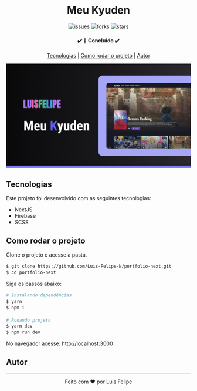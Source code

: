 <h1  align="center">
    Meu Kyuden
</h1>

<p align="center">
  <img  src="https://img.shields.io/github/issues/Luis-Felipe-N/Kyuden" alt="issues">
  <img  src="https://img.shields.io/github/forks/Luis-Felipe-N/Kyuden?color=805AD5&style=plastic" alt="forks">
  <img  src="https://img.shields.io/github/stars/Luis-Felipe-N/Kyuden?color=805AD5" alt="stars">
</p>

<h4 align="center"> 
	✔️ 🚀 Concluido  ✔️
</h4>

<p align="center">
 <a href="#Tecnologias">Tecnologias</a> |
 <a href="#Como rodar o projeto">Como rodar o projeto</a> |
 <a href="#autor">Autor</a>
</p>


![Portfólio](public/Cover.png)



## Tecnologias

Este projeto foi desenvolvido com as seguintes tecnologias:

- NextJS
- Firebase
- SCSS


## Como rodar o projeto

Clone o projeto e acesse a pasta.

```bash
$ git clone https://github.com/Luis-Felipe-N/portfolio-next.git
$ cd portfolio-next
```

Siga os passos abaixo:
```bash
# Instalando dependências 
$ yarn
$ npm i

# Rodando projeto
$ yarn dev
$ npm run dev
```
No navegador acesse: http://localhost:3000

## Autor
---


<p align="center" >Feito com ❤️ por Luis Felipe</p>
